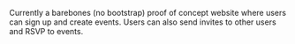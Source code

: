 Currently a barebones (no bootstrap) proof of concept website where users can sign up and create events. Users can also send invites to other users and RSVP to events. 





